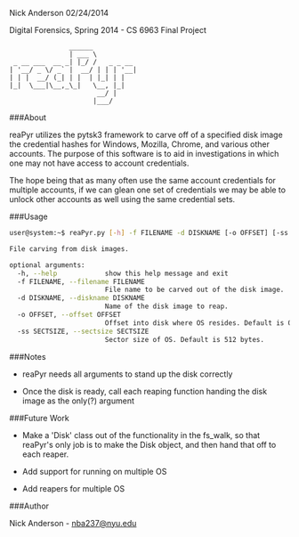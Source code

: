  Nick Anderson 02/24/2014

 Digital Forensics, Spring 2014 - CS 6963 Final Project

```
               ______           
               | ___ \          
 _ __ ___  __ _| |_/ /   _ _ __ 
| '__/ _ \/ _` |  __/ | | | '__|
| | |  __/ (_| | |  | |_| | |   
|_|  \___|\__,_\_|   \__, |_|   
                      __/ |     
                     |___/  
```



###About
    
reaPyr utilizes the pytsk3 framework to carve off of a specified
disk image the credential hashes for Windows, Mozilla, Chrome, and
various other accounts.  The purpose of this software is to aid in
investigations in which one may not have access to account credentials.

The hope being that as many often use the same account credentials
for multiple accounts, if we can glean one set of credentials we
may be able to unlock other accounts as well using the same credential
sets.


###Usage

```bash
user@system:~$ reaPyr.py [-h] -f FILENAME -d DISKNAME [-o OFFSET] [-ss SECTSIZE]

File carving from disk images.

optional arguments:
  -h, --help            show this help message and exit
  -f FILENAME, --filename FILENAME
                        File name to be carved out of the disk image.
  -d DISKNAME, --diskname DISKNAME
                        Name of the disk image to reap.
  -o OFFSET, --offset OFFSET
                        Offset into disk where OS resides. Default is 0.
  -ss SECTSIZE, --sectsize SECTSIZE
                        Sector size of OS. Default is 512 bytes.
```

###Notes

* reaPyr needs all arguments to stand up the disk correctly

* Once the disk is ready, call each reaping function handing
the disk image as the only(?) argument


###Future Work

* Make a 'Disk' class out of the functionality in the fs_walk,
so that reaPyr's only job is to make the Disk object, and then
hand that off to each reaper.

* Add support for running on multiple OS

* Add reapers for multiple OS

###Author

Nick Anderson - nba237@nyu.edu